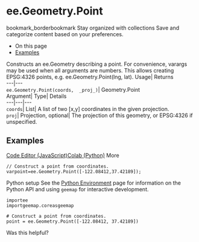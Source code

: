  
#  ee.Geometry.Point
bookmark_borderbookmark Stay organized with collections  Save and categorize content based on your preferences.
  * On this page
  * [Examples](https://developers.google.com/earth-engine/apidocs/ee-geometry-point#examples)


Constructs an ee.Geometry describing a point. 
For convenience, varargs may be used when all arguments are numbers. This allows creating EPSG:4326 points, e.g. ee.Geometry.Point(lng, lat).
Usage| Returns  
---|---  
`ee.Geometry.Point(coords,  _proj_)`| Geometry.Point  
Argument| Type| Details  
---|---|---  
`coords`| List| A list of two [x,y] coordinates in the given projection.  
`proj`| Projection, optional| The projection of this geometry, or EPSG:4326 if unspecified.  
## Examples
[Code Editor (JavaScript)](https://developers.google.com/earth-engine/apidocs/ee-geometry-point#code-editor-javascript-sample)[Colab (Python)](https://developers.google.com/earth-engine/apidocs/ee-geometry-point#colab-python-sample) More
```
// Construct a point from coordinates.
varpoint=ee.Geometry.Point([-122.08412,37.42189]);
```
Python setup
See the [ Python Environment](https://developers.google.com/earth-engine/guides/python_install) page for information on the Python API and using `geemap` for interactive development.
```
importee
importgeemap.coreasgeemap
```
```
# Construct a point from coordinates.
point = ee.Geometry.Point([-122.08412, 37.42189])
```

Was this helpful?
